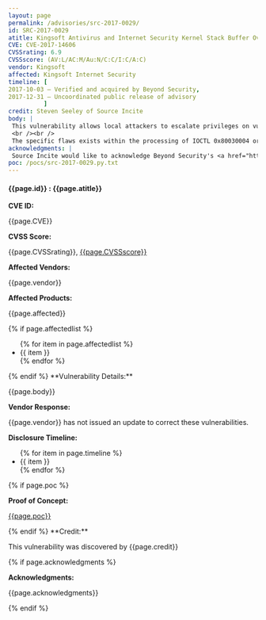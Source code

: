 ```yaml
---
layout: page
permalink: /advisories/src-2017-0029/
id: SRC-2017-0029
atitle: Kingsoft Antivirus and Internet Security Kernel Stack Buffer Overflow Privilege Escalation Vulnerability
CVE: CVE-2017-14606
CVSSrating: 6.9
CVSSscore: (AV:L/AC:M/Au:N/C:C/I:C/A:C)
vendor: Kingsoft
affected: Kingsoft Internet Security
timeline: [
2017-10-03 – Verified and acquired by Beyond Security,
2017-12-31 – Uncoordinated public release of advisory
          ]
credit: Steven Seeley of Source Incite
body: |
 This vulnerability allows local attackers to escalate privileges on vulnerable installations of Kingsoft Internet Security. An attacker must first obtain the ability to execute low-privileged code on the target system in order to exploit this vulnerability.
 <br /><br />
 The specific flaws exists within the processing of IOCTL 0x80030004 or 0x80030008 by either the kavfm.sys (anti-virus) or the KWatch3.sys (internet security) kernel driver. The driver doesn’t properly validate user-supplied data which can result in a kernel stack buffer overflow. An attacker can leverage this vulnerability to execute arbitrary code under the context of kernel.
acknowledgments: |
 Source Incite would like to acknowledge Beyond Security's <a href="http://www.beyondsecurity.com/ssd.html">SSD</a> program for the help with co-ordination of this vulnerability. More details can be found on their blog at <a href="https://blogs.securiteam.com/index.php/archives/3597">https://blogs.securiteam.com/index.php/archives/3597</a>.
poc: /pocs/src-2017-0029.py.txt
---
```


<h4><b>{{page.id}} : {{page.atitle}}</b></h4>

**CVE ID:**
<p class="cn">{{page.CVE}}</p>

**CVSS Score:**
<p class="cn">{{page.CVSSrating}}, <a href="https://nvd.nist.gov/cvss/v2-calculator?vector={{page.CVSSscore}}">{{page.CVSSscore}}</a></p>

**Affected Vendors:**
<p class="cn">{{page.vendor}}</p>

**Affected Products:**
<p class="cn">{{page.affected}}</p>
{% if page.affectedlist %}
<ul class="cn">
{% for item in page.affectedlist %}
  <li>{{ item }}</li>
{% endfor %}
</ul>
{% endif %}
**Vulnerability Details:**
<p class="cn">{{page.body}}</p>

**Vendor Response:**

<p class="cn">{{page.vendor}} has not issued an update to correct these vulnerabilities.</p>

**Disclosure Timeline:**
<ul class="cn">
{% for item in page.timeline %}
  <li>{{ item }}</li>
{% endfor %}
</ul>
{% if page.poc %}

**Proof of Concept:**
<p class="cn"><a href="{{page.poc}}">{{page.poc}}</a></p>
{% endif %}
**Credit:**
<p class="cn">This vulnerability was discovered by {{page.credit}}</p>
{% if page.acknowledgments %}

**Acknowledgments:**
<p class="cn">{{page.acknowledgments}}</p>
{% endif %}
